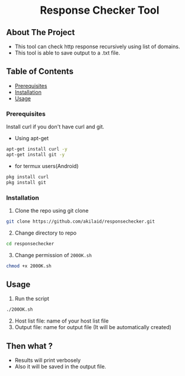  <h1 align="center">Response Checker Tool</h3>
 
## About The Project

* This tool can check http response recursively using list of domains.
* This tool is able to save output to a .txt file.
 
## Table of Contents

* [Prerequisites](#prerequisites)
* [Installation](#installation)
* [Usage](#usage)

### Prerequisites

Install curl if you don't have curl and git.

* Using apt-get
```sh
apt-get install curl -y
apt-get install git -y
```
* for termux users(Android)
```sh
pkg install curl
pkg install git
```

### Installation

1. Clone the repo using git clone
```sh
git clone https://github.com/akilaid/responsechecker.git
```
2. Change directory to repo
```sh
cd responsechecker
```
3. Change permission of `200OK.sh`
```sh
chmod +x 200OK.sh
```

## Usage

1. Run the script
```sh
./200OK.sh
```
2. Host list file: name of your host list file
3. Output file: name for output file (It will be automatically created)

## Then what ?

* Results will print verbosely  
* Also it will be saved in the output file.





<!-- MARKDOWN LINKS & IMAGES -->
<!-- https://www.markdownguide.org/basic-syntax/#reference-style-links -->
[contributors-shield]: https://img.shields.io/github/contributors/othneildrew/Best-README-Template.svg?style=flat-square
[contributors-url]: https://github.com/othneildrew/Best-README-Template/graphs/contributors
[forks-shield]: https://img.shields.io/github/forks/othneildrew/Best-README-Template.svg?style=flat-square
[forks-url]: https://github.com/othneildrew/Best-README-Template/network/members
[stars-shield]: https://img.shields.io/github/stars/othneildrew/Best-README-Template.svg?style=flat-square
[stars-url]: https://github.com/othneildrew/Best-README-Template/stargazers
[issues-shield]: https://img.shields.io/github/issues/othneildrew/Best-README-Template.svg?style=flat-square
[issues-url]: https://github.com/othneildrew/Best-README-Template/issues
[license-shield]: https://img.shields.io/github/license/othneildrew/Best-README-Template.svg?style=flat-square
[license-url]: https://github.com/othneildrew/Best-README-Template/blob/master/LICENSE.txt
[linkedin-shield]: https://img.shields.io/badge/-LinkedIn-black.svg?style=flat-square&logo=linkedin&colorB=555
[linkedin-url]: https://linkedin.com/in/othneildrew
[product-screenshot]: images/screenshot.png
